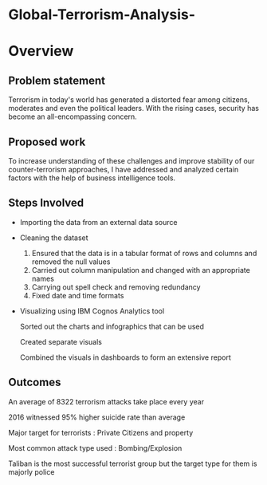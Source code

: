 # Global-Terrorism-Analysis-
# Overview

## Problem statement

Terrorism in today's world has generated a distorted fear among citizens, moderates and even the political leaders. With the rising cases, security has become an all-encompassing concern. 

## Proposed work

To increase understanding of these challenges and improve stability of our counter-terrorism approaches, I have addressed and analyzed certain factors with the help of business intelligence tools. 

## Steps Involved

- Importing the data from an external data source
- Cleaning the dataset
    1. Ensured that the data is in a tabular format of rows and columns and removed the null values
    2. Carried out column manipulation and changed with an appropriate names
    3. Carrying out spell check and removing redundancy 
    4. Fixed date and time formats
- Visualizing using IBM Cognos Analytics tool

    Sorted out the charts and infographics that can be used 

    Created separate visuals 

    Combined the visuals in dashboards to form an extensive report 

## Outcomes

An average of 8322 terrorism attacks take place every year 

2016 witnessed 95% higher suicide rate than average 

Major target for terrorists : Private Citizens and property

Most common attack type used : Bombing/Explosion 

Taliban is the most successful terrorist group but the target type for them is majorly police

